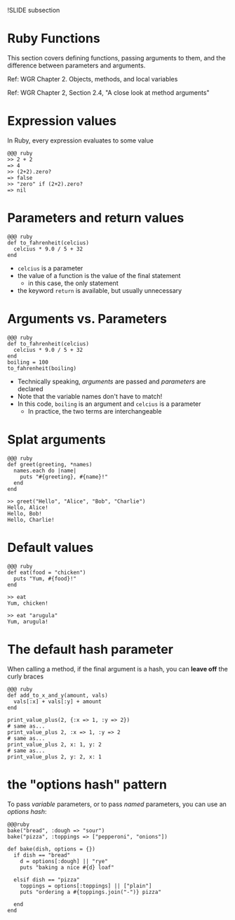 !SLIDE subsection
# Ruby Functions

This section covers defining functions, passing arguments to them, and the difference between parameters and arguments.

Ref: WGR Chapter 2. Objects, methods, and local variables

Ref: WGR Chapter 2, Section 2.4, "A close look at method arguments"

# Expression values

In Ruby, every expression evaluates to some value

    @@@ ruby
    >> 2 + 2
    => 4
    >> (2+2).zero?
    => false
    >> "zero" if (2+2).zero?
    => nil

# Parameters and return values

    @@@ ruby
    def to_fahrenheit(celcius)
      celcius * 9.0 / 5 + 32
    end

* `celcius` is a parameter
* the value of a function is the value of the final statement
  * in this case, the only statement
* the keyword `return` is available, but usually unnecessary

# Arguments vs. Parameters

    @@@ ruby
    def to_fahrenheit(celcius)
      celcius * 9.0 / 5 + 32
    end
    boiling = 100
    to_fahrenheit(boiling)

* Technically speaking, *arguments* are passed and *parameters* are declared
* Note that the variable names don't have to match!
* In this code, `boiling` is an argument and `celcius` is a parameter
  * In practice, the two terms are interchangeable

# Splat arguments

    @@@ ruby
    def greet(greeting, *names)
      names.each do |name|
        puts "#{greeting}, #{name}!"
      end
    end

    >> greet("Hello", "Alice", "Bob", "Charlie")
    Hello, Alice!
    Hello, Bob!
    Hello, Charlie!

# Default values

    @@@ ruby
    def eat(food = "chicken")
      puts "Yum, #{food}!"
    end

    >> eat
    Yum, chicken!

    >> eat "arugula"
    Yum, arugula!

# The default hash parameter

When calling a method, if the final argument is a hash, you can **leave off** the curly braces

    @@@ ruby
    def add_to_x_and_y(amount, vals)
      vals[:x] + vals[:y] + amount
    end
    
    print_value_plus(2, {:x => 1, :y => 2})
    # same as...
    print_value_plus 2, :x => 1, :y => 2
    # same as...
    print_value_plus 2, x: 1, y: 2
    # same as...
    print_value_plus 2, y: 2, x: 1

# the "options hash" pattern

To pass *variable* parameters, or to pass *named* parameters, you can use an *options hash*:

    @@@ruby
    bake("bread", :dough => "sour")
    bake("pizza", :toppings => ["pepperoni", "onions"])    
    
    def bake(dish, options = {})
      if dish == "bread"
        d = options[:dough] || "rye"
        puts "baking a nice #{d} loaf"

      elsif dish == "pizza"
        toppings = options[:toppings] || ["plain"]
        puts "ordering a #{toppings.join("-")} pizza"

      end
    end
    
